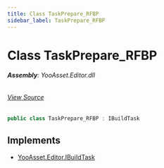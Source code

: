 ```yaml
---
title: Class TaskPrepare_RFBP
sidebar_label: TaskPrepare_RFBP
---
```

# Class TaskPrepare_RFBP


###### **Assembly**: YooAsset.Editor.dll
###### [View Source](https://github.com/tuyoogame/YooAsset-Samples.git/blob/main/Assets/YooAsset/Editor/AssetBundleBuilder/BuildPipeline/RawFileBuildPipeline/BuildTasks/TaskPrepare_RFBP.cs#L9)
```csharp title="Declaration"
public class TaskPrepare_RFBP : IBuildTask
```

## Implements

* [YooAsset.Editor.IBuildTask](../YooAsset.Editor/IBuildTask.md)
